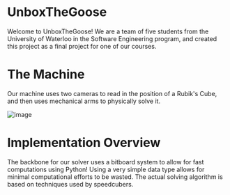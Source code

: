 # UnboxTheGoose

Welcome to UnboxTheGoose! We are a team of five students from the University of Waterloo in the Software Engineering program, and created this project as a final project for one of our courses.

# The Machine

Our machine uses two cameras to read in the position of a Rubik's Cube, and then uses mechanical arms to physically solve it.

![image](https://user-images.githubusercontent.com/51809855/146691724-e9d1ea17-ead2-402f-aab6-25c1c152c526.png)

# Implementation Overview

The backbone for our solver uses a bitboard system to allow for fast computations using Python! Using a very simple data type allows for minimal computational efforts to be wasted. The actual solving algorithm is based on techniques used by speedcubers.
